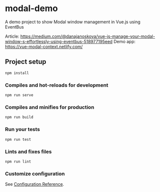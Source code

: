 # modal-demo

A demo project to show Modal window management in Vue.js using EventBus

Article: https://medium.com/@danajanoskova/vue-js-manage-your-modal-window-s-effortlessly-using-eventbus-518977195eed
Demo app: https://vue-modal-context.netlify.com/

## Project setup
```
npm install
```

### Compiles and hot-reloads for development
```
npm run serve
```

### Compiles and minifies for production
```
npm run build
```

### Run your tests
```
npm run test
```

### Lints and fixes files
```
npm run lint
```

### Customize configuration
See [Configuration Reference](https://cli.vuejs.org/config/).
